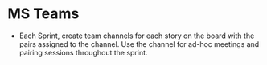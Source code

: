 # MS Teams

* Each Sprint, create team channels for each story on the board with the pairs assigned to the channel.  Use the channel for ad-hoc meetings and pairing sessions  throughout the sprint.
